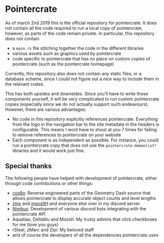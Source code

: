 # Pointercrate

As of march 2nd 2019 this is the official repository for pointercrate. It does not contain all the code required to run a local copy of pointercrate, however, as parts of the code remain private. In particular, this repository does not contain

- a `main.rs` file stitching together the code in the different libraries
- various assets such as graphics used by pointercrate
- code specific to pointercrate that has no place on custom copies of pointercrate (such as the pointercrate homepage)

Currently, this repository also does not contain any static files, or a database scheme, since I could not figure out a nice way to include them in the relevant crates. 

This has both upsides and downsides. Since you'll have to write those components yourself, it will be very complicated to run custom pointercrate copies (especially since we do not actually support such endeavours). However, there are various advantages:

- No code in this repository explicitly references pointercrate. Everything from the logo in the navigation bar to the site metadata in the headers is configurable. This means I wont have to shout at you 7 times for failing to remove references to pointercrate on your website
- Each component is as independent as possible. For instance, you could run a pointercrate copy that does not use the `pointercrate-demonlist*` libraries and it would work just fine.

## Special thanks

The following people have helped with development of pointercrate, either through code contributions or other things:

- [cos8o](https://github.com/cos8o): Reverse engineered parts of the Geometry Dash source that allows pointercrate to display accurate object counts and level lengths
- [zmx](https://github.com/kyurime) and [mgostIH](https://github.com/mgostIH) and everyone else over in my discord server  
- [Nimbus](https://github.com/NimbusGD): Development of various discord bots integrating with the pointercrate API
- Aquatias, Deltablu and Moosh: My trusty admins that click checkboxes for me (love you guys)
- rSteel, zMarc and Zipi: My beloved staff
- and of course the developers of all the dependencies pointercrate uses
